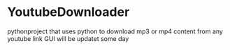 # YoutubeDownloader
pythonproject that uses python to download mp3 or mp4 content from any youtube link
GUI will be updatet some day
